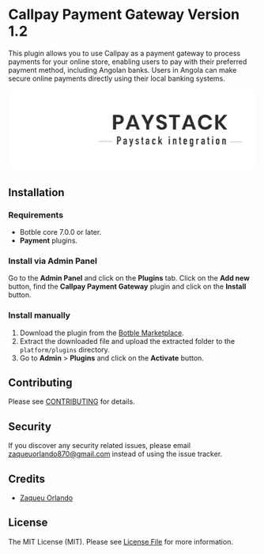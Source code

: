 # Callpay Payment Gateway Version 1.2

This plugin allows you to use Callpay as a payment gateway to process payments for your online store, enabling users to pay with their preferred payment method, including Angolan banks. Users in Angola can make secure online payments directly using their local banking systems.

![Callpay payment gateway](./screenshot.png)

## Installation

### Requirements

* Botble core 7.0.0 or later.
* **Payment** plugins.

### Install via Admin Panel

Go to the **Admin Panel** and click on the **Plugins** tab. Click on the **Add new** button, find the **Callpay Payment Gateway** plugin and click on the **Install** button.

### Install manually

1. Download the plugin from the [Botble Marketplace](https://marketplace.botble.com/products/your-username/your-plugin-name).
2. Extract the downloaded file and upload the extracted folder to the `platform/plugins` directory.
3. Go to **Admin** > **Plugins** and click on the **Activate** button.

## Contributing

Please see [CONTRIBUTING](CONTRIBUTING.md) for details.

## Security

If you discover any security related issues, please email zaqueuorlando870@gmail.com instead of using the issue tracker.

## Credits

* [Zaqueu Orlando](https://github.com/zaqueuorlando870)

## License

The MIT License (MIT). Please see [License File](LICENSE) for more information.

